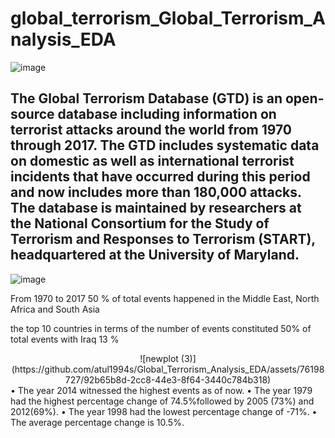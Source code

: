 # global_terrorism_Global_Terrorism_Analysis_EDA

![image](https://github.com/atul1994s/Global_Terrorism_Analysis_EDA/assets/76198727/ce6c2d59-e1f3-4b90-8fb6-e27d1043607d)

## <b> The Global Terrorism Database (GTD) is an open-source database including information on terrorist attacks around the world from 1970 through 2017. The GTD includes systematic data on domestic as well as international terrorist incidents that have occurred during this period and now includes more than 180,000 attacks. The database is maintained by researchers at the National Consortium for the Study of Terrorism and Responses to Terrorism (START), headquartered at the University of Maryland.</b>


![image](https://github.com/atul1994s/Global_Terrorism_Analysis_EDA/assets/76198727/47db7a15-23d4-498e-b477-041f435da00a)

From 1970 to 2017 50 % of total events happened in the Middle East, North Africa and South Asia

the top 10 countries in terms of the number of events constituted 50% of total events with Iraq 13 %

<center> ![newplot (3)](https://github.com/atul1994s/Global_Terrorism_Analysis_EDA/assets/76198727/92b65b8d-2cc8-44e3-8f64-3440c784b318) </center>
• The year 2014 witnessed the highest events as of now.
• The year 1979 had the highest percentage change of 74.5%followed by 2005 (73%) and 2012(69%).
• The year 1998 had the lowest percentage change of -71%.
• The average percentage change is 10.5%.
